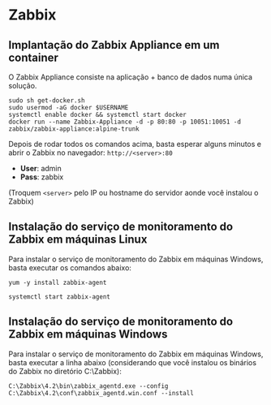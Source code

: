 # Zabbix

## Implantação do Zabbix Appliance em um container

O Zabbix Appliance consiste na aplicação + banco de dados numa única solução.

```curl -fsSL https://get.docker.com -o get-docker.sh
sudo sh get-docker.sh
sudo usermod -aG docker $USERNAME
systemctl enable docker && systemctl start docker
docker run --name Zabbix-Appliance -d -p 80:80 -p 10051:10051 -d zabbix/zabbix-appliance:alpine-trunk
```

Depois de rodar todos os comandos acima, basta esperar alguns minutos e abrir o Zabbix no navegador: ```http://<server>:80```

- **User**: admin
- **Pass**: zabbix

(Troquem ```<server>``` pelo IP ou hostname do servidor aonde você instalou o Zabbix)

## Instalação do serviço de monitoramento do Zabbix em máquinas Linux

Para instalar o serviço de monitoramento do Zabbix em máquinas Windows, basta executar os comandos abaixo:

```yum -y install zabbix-agent```

```systemctl start zabbix-agent```

## Instalação do serviço de monitoramento do Zabbix em máquinas Windows

Para instalar o serviço de monitoramento do Zabbix em máquinas Windows, basta executar a linha abaixo (considerando que você instalou os binários do Zabbix no diretório C:\Zabbix):

```C:\Zabbix\4.2\bin\zabbix_agentd.exe --config C:\Zabbix\4.2\conf\zabbix_agentd.win.conf --install```
